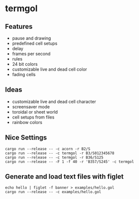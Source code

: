 # termgol

## Features

- pause and drawing
- predefined cell setups
- delay
- frames per second
- rules
- 24 bit colors
- customizable live and dead cell color
- fading cells

## Ideas

- customizable live and dead cell character
- screensaver mode
- toroidal or sheet world
- cell setups from files
- rainbow colors

## Nice Settings

```
cargo run --release -- -c acorn -r B2/S
cargo run --release -- -c termgol -r B3/S012345678
cargo run --release -- -c termgol -r B36/S125
cargo run --release -- -F 1 -f 40 -r 'B357/S245' -c termgol
```

## Generate and load text files with figlet

```
echo hello | figlet -f banner > examples/hello.gol
cargo run --release -- -c examples/hello.gol
```
